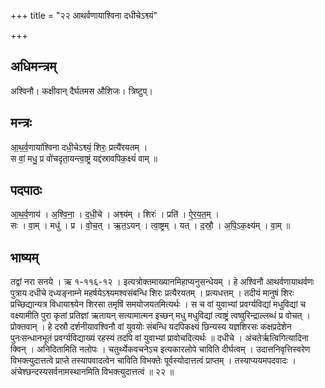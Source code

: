 +++
title = "२२ आथर्वणायाश्विना दधीचेऽश्व्यं"

+++
## अधिमन्त्रम्
अश्विनौ। कक्षीवान् दैर्घतमस औशिजः। त्रिष्टुप्।

## मन्त्रः
आ॒थ॒र्व॒णाया॑श्विना दधी॒चेऽश्व्यं॒ शिरः॒ प्रत्यै॑रयतम् ।  
स वां॒ मधु॒ प्र वो॑चदृता॒यन्त्वा॒ष्ट्रं यद्द॑स्रावपिक॒क्ष्यं॑ वाम् ॥

## पदपाठः
आ॒थ॒र्व॒णाय॑ । अ॒श्वि॒ना॒ । द॒धी॒चे । अश्व्य॑म् । शिरः॑ । प्रति॑ । ऐ॒र॒य॒त॒म् ।  
सः । वा॒म् । मधु॑ । प्र । वो॒च॒त् । ऋ॒त॒ऽयन् । त्वा॒ष्ट्रम् । यत् । द॒स्रौ॒ । अ॒पि॒ऽक॒क्ष्य॑म् । वा॒म् ॥

## भाष्यम्
तद्वां नरा सनये । ऋ १-११६-१२ । इत्यत्रोक्तमाख्यानमिहाप्यनुसन्धेयम् । हे अश्विनौ आथर्वणायाथर्वणः पुत्राय दधीचे दध्यङ्नाम्ने महर्षयेऽश्व्यमश्वसंबन्धि शिरः प्रत्यैरयतम् । प्रत्यधत्तम् । तदीयं मानुषं शिरः प्रच्छिद्यान्यत्र विधायाश्व्येन शिरसा तमृषिं समयोजयतमित्यर्थः । स च वां युवाभ्यां प्रवर्ग्यविद्यां मधुविद्यां च वक्ष्यामीति पुरा कृतां प्रतिज्ञां ऋतायन् सत्यामात्मन इच्छन् मधु मधुविद्यां त्वाष्ट्रं त्वष्वुरिन्द्राल्लब्धं प्र वोचत् । प्रोक्तवान् । हे दस्रौ दर्शनीयावश्विनौ वां युवयोः संबन्धि यदपिकक्ष्यं छिन्यस्य यज्ञशिरसः कक्षप्रदेशेन पुनःसन्धानभूतं प्रवर्ग्यविद्याख्यं रहस्यं तदपि वां युवाभ्यां प्रावोचदित्यर्थः ॥ दधीचे । अंचतेर्ऋत्विगित्यादिना क्विन् । अनिदितामिति नलोपः । चतुर्थ्येकवचनेऽच इत्यकारलोपे चाविति दीर्घत्वम् । उदात्तनिवृत्तिस्वरेण विभक्त्युदात्तत्वे प्राप्ते तस्यापवादत्वेन चाविति विभक्तेः पूर्वस्योदात्तत्वं प्राप्तम् । तस्याप्ययमपदवादः । अंचेश्छन्दस्यसर्वनामस्थानमिति विभक्त्युदात्तत्वं ॥ २२ ॥